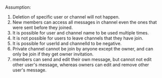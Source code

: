   Assumption:
1) Deletion of specific user or channel will not happen.
2) New members can access all messages in channel even the ones that were sent before they joined.
3) It is possible for user and channel name to be used multiple times.
4) It is not possible for users to leave channels that they have join.
5) It is possible for userId and channelId to be negative.
6) Private channel cannot be join by anyone except the owner, and can only be join if they get owner invitation.
7) members can send and edit their own message, but cannot not edit other user's message, whereas owners can edit and remove other user's message.